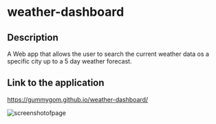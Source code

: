 # weather-dashboard

## Description
A Web app that allows the user to search the current weather data os a specific city up to a 5 day weather forecast.

## Link to the application
https://gummygom.github.io/weather-dashboard/

![screenshotofpage](<img width="1728" alt="Screen Shot 2022-04-10 at 1 58 14 PM" src="https://user-images.githubusercontent.com/96972300/162633223-10e8ccf0-aeef-4da7-bd50-7310bb0c62ad.png">)
